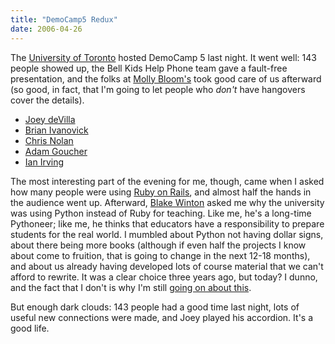 ```yaml
---
title: "DemoCamp5 Redux"
date: 2006-04-26
---
```

The <a href="http://www.utoronto.ca">University of Toronto</a> hosted DemoCamp 5 last night.  It went well: 143 people showed up, the Bell Kids Help Phone team gave a fault-free presentation, and the folks at <a href="http://www.mollyblooms.ca">Molly Bloom's</a> took good care of us afterward (so good, in fact, that I'm going to let people who <em>don't</em> have hangovers cover the details).
<ul>
  <li><a href="http://farm.tucows.com/blog/_archives/2006/4/26/1913333.html">Joey deVilla</a></li>
  <li><a href="http://www.festive.net/2006/04/26/back-from-democamp-tdot/">Brian Ivanovick</a></li>
  <li><a href="http://chrisnolan.ca/ID/967">Chris Nolan</a></li>
  <li><a href="#comment-11">Adam Goucher</a></li>
  <li><a href="http://www.falsepositives.com/index.php/2006/04/26/democamp-5-more-geek-show-and-tell-in-toronto/">Ian Irving</a></li>
</ul>
The most interesting part of the evening for me, though, came when I asked how many people were using <a href="http://www.rubyonrails.org">Ruby on Rails</a>, and almost half the hands in the audience went up.  Afterward, <a href="http://weblog.latte.ca/blake">Blake Winton</a> asked me why the university was using Python instead of Ruby for teaching.  Like me, he's a long-time Pythoneer; like me, he thinks that educators have a responsibility to prepare students for the real world.  I mumbled about Python not having dollar signs, about there being more books (although if even half the projects I know about come to fruition, that is going to change in the next 12-18 months), and about us already having developed lots of course material that we can't afford to rewrite.  It was a clear choice three years ago, but today?  I dunno, and the fact that I don't is why I'm still <a href="http://www.dehora.net/journal/2006/04/links_for_20060422.html">going on about this</a>.

But enough dark clouds: 143 people had a good time last night, lots of useful new connections were made, and Joey played his accordion. It's a good life.

